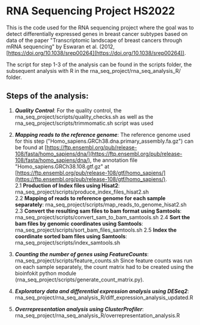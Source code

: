 # RNA Sequencing Project HS2022 

This is the code used for the RNA sequencing project where the goal was to detect differentially expressed genes in breast cancer subtypes based on data of the paper "Transcriptomic landscape of breast cancers through mRNA sequencing" by Eswaran et al. (2012, [https://doi.org/10.1038/srep00264](https://doi.org/10.1038/srep00264)). 

The script for step 1-3 of the analysis can be found in the scripts folder, the subsequent analysis with R in the rna_seq_project/rna_seq_analysis_R/ folder.

## Steps of the analysis:

1. ***Quality Control***: For the quality control, the rna_seq_project/scripts/quality_checks.sh as well as the rna_seq_project/scripts/trimmomatic.sh script was used 

2. ***Mapping reads to the reference genome***: The reference genome used for this step ("Homo_sapiens.GRCh38.dna.primary_assembly.fa.gz") can be found at [https://ftp.ensembl.org/pub/release-108/fasta/homo_sapiens/dna/](https://ftp.ensembl.org/pub/release-108/fasta/homo_sapiens/dna/), the annotation file "Homo_sapiens.GRCh38.108.gtf.gz" at [https://ftp.ensembl.org/pub/release-108/gtf/homo_sapiens/](https://ftp.ensembl.org/pub/release-108/gtf/homo_sapiens/).  
2.1 **Production of Index files using Hisat2**: rna_seq_project/scripts/produce_index_files_hisat2.sh  
2.2 **Mapping of reads to reference genome for each sample separately**: rna_seq_project/scripts/map_reads_to_genome_hisat2.sh
2.3 **Convert the resulting sam files to bam format using Samtools**: rna_seq_project/scripts/convert_sam_to_bam_samtools.sh
2.4 **Sort the bam files by genomic coordinates using Samtools**: rna_seq_project/scripts/sort_bam_files_samtools.sh
2.5 **Index the coordinate sorted bam files using Samtools**: rna_seq_project/scripts/index_samtools.sh

3. ***Counting the number of genes using FeatureCounts***: rna_seq_project/scripts/feature_counts.sh
Since feature counts was run on each sample separately, the count matrix had to be created using the bioinfokit python module (rna_seq_project/scripts/generate_count_matrix.py). 

4. ***Exploratory data and differential expression analysis using DESeq2***: rna_seq_project/rna_seq_analysis_R/diff_expression_analysis_updated.R

5. ***Overrepresentation analysis using ClusterProfiler***: rna_seq_project/rna_seq_analysis_R/overrepresentation_analysis.R
